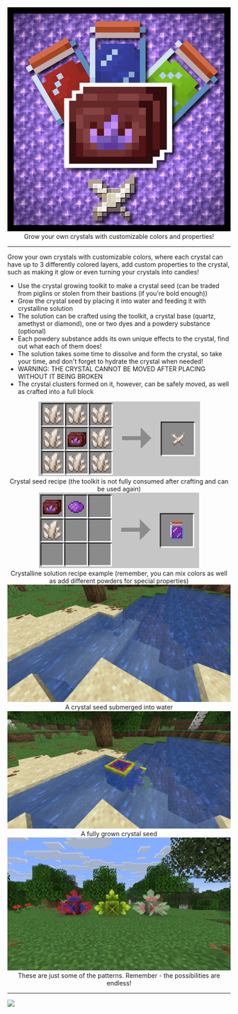 <!--suppress HtmlDeprecatedTag, XmlDeprecatedElement -->
<center><img src="images/icon.png"/></center>

<center>
Grow your own crystals with customizable colors and properties!
</center>

---

Grow your own crystals with customizable colors, where each crystal can have up to 3 differently colored layers, add custom properties to the crystal, such as making it glow or even turning your crystals into candies!

- Use the crystal growing toolkit to make a crystal seed (can be traded from piglins or stolen from their bastions (if you're bold enough))
- Grow the crystal seed by placing it into water and feeding it with crystalline solution
- The solution can be crafted using the toolkit, a crystal base (quartz, amethyst or diamond), one or two dyes and a powdery substance (optional)
- Each powdery substance adds its own unique effects to the crystal, find out what each of them does!
- The solution takes some time to dissolve and form the crystal, so take your time, and don't forget to hydrate the crystal when needed!
- WARNING: THE CRYSTAL CANNOT BE MOVED AFTER PLACING WITHOUT IT BEING BROKEN
- The crystal clusters formed on it, however, can be safely moved, as well as crafted into a full block

<center><img src="images/crystal_seed_recipe.png"></center>
<center>Crystal seed recipe (the toolkit is not fully consumed after crafting and can be used again)</center>


<center><img src="images/crystalline_solution_recipe.png"></center>
<center>Crystalline solution recipe example (remember, you can mix colors as well as add different powders for special properties)</center>


<center><img src="images/crystal_seed_in_water.png"></center>
<center>A crystal seed submerged into water </center>


<center><img src="images/crystal_seed_fully_grown.png"></center>
<center>A fully grown crystal seed  </center>


<center><img src="images/crystal_patterns_examples.png"></center>
<center>These are just some of the patterns. Remember - the possibilities are endless!</center>

---
<img src="https://raw.githubusercontent.com/ModFest/art/refs/heads/v2/badge/svg/toybox/compact.svg">
